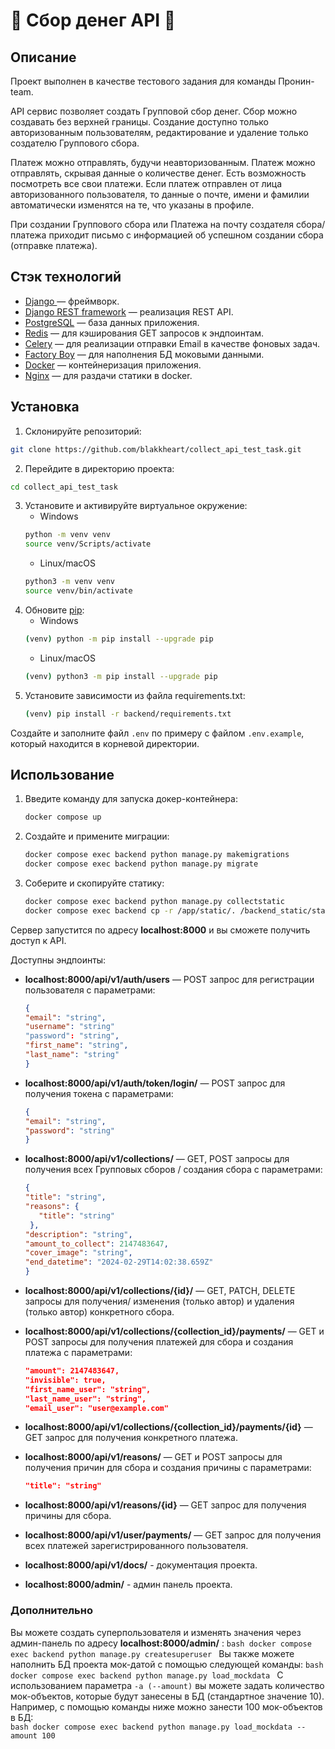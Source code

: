 
# 💸 Сбор денег API 💸

## Описание

Проект выполнен в качестве тестового задания для команды Пронин-team.

API сервис позволяет создать Групповой сбор денег. Сбор можно создавать без верхней границы. Создание доступно только авторизованным пользователям, редактирование и удаление только создателю Группового сбора.

Платеж можно отправлять, будучи неавторизованным. Платеж можно отправлять, скрывая данные о количестве денег. Есть возможность посмотреть все свои платежи. Если платеж отправлен от лица авторизованного пользователя, то данные о почте, имени и фамилии автоматически изменятся на те, что указаны в профиле.

При создании Группового сбора или Платежа на почту создателя сбора/платежа приходит письмо с информацией об успешном создании сбора (отправке платежа).

## Стэк технологий

- [Django ](https://www.djangoproject.com/) — фреймворк.
- [Django REST framework](https://www.django-rest-framework.org/) — реализация REST API.
- [PostgreSQL](https://www.postgresql.org/) — база данных приложения.
- [Redis](https://redis.io/)  — для кэширования GET запросов к эндпоинтам.
- [Celery](https://docs.celeryq.dev/en/stable/) — для реализации отправки Email в качестве фоновых задач.
- [Factory Boy](https://factoryboy.readthedocs.io/en/stable/) — для наполнения БД моковыми данными.
- [Docker](https://www.docker.com/) — контейнеризация приложения.
- [Nginx](https://www.nginx.com/)  — для раздачи статики в docker.

## Установка

1. Склонируйте репозиторий:
```bash
git clone https://github.com/blakkheart/collect_api_test_task.git
```
2. Перейдите в директорию проекта:
```bash
cd collect_api_test_task
```
3. Установите и активируйте виртуальное окружение:
   - Windows
   ```bash
   python -m venv venv
   source venv/Scripts/activate
   ```
   - Linux/macOS
   ```bash
   python3 -m venv venv
   source venv/bin/activate
   ```
4. Обновите [pip](https://pip.pypa.io/en/stable/):
   - Windows
   ```bash
   (venv) python -m pip install --upgrade pip
   ```
   - Linux/macOS
   ```bash
   (venv) python3 -m pip install --upgrade pip
   ```
5. Установите зависимости из файла requirements.txt:
   ```bash
   (venv) pip install -r backend/requirements.txt
   ```
Создайте и заполните файл `.env` по примеру с файлом `.env.example`, который находится в корневой директории.



## Использование  

1. Введите команду для запуска докер-контейнера:
	```bash
	docker compose up
	```
2. Создайте и примените миграции: 
	```bash
	docker compose exec backend python manage.py makemigrations
	docker compose exec backend python manage.py migrate
	```
4. Соберите и скопируйте статику:
	```bash
	docker compose exec backend python manage.py collectstatic
	docker compose exec backend cp -r /app/static/. /backend_static/static
	```
Cервер запустится по адресу **localhost:8000** и вы сможете получить доступ к API.

Доступны эндпоинты:
 - **localhost:8000/api/v1/auth/users**   —   POST запрос для регистрации пользователя c параметрами:
	 ```json
	 {
	 "email": "string",
	 "username": "string"
	 "password": "string",
	 "first_name": "string",
	 "last_name": "string"
	 }
	 ```
  - **localhost:8000/api/v1/auth/token/login/**   —   POST запрос для получения токена c параметрами:
	  ```json
	  {
	 "email": "string",
	 "password": "string"
	 }
	  ```
- **localhost:8000/api/v1/collections/**   —   GET, POST запросы для получения всех Групповых сборов / создания сбора с параметрами:
	 ```json
	{
	"title": "string",
	"reasons": {
	    "title": "string"
	  },
	"description": "string",
	"amount_to_collect": 2147483647,
	"cover_image": "string",
	"end_datetime": "2024-02-29T14:02:38.659Z"
	}
	```
 - **localhost:8000/api/v1/collections/{id}/**   — GET, PATCH, DELETE запросы для получения/ изменения (только автор) и удаления (только автор) конкретного сбора.
 -  **localhost:8000/api/v1/collections/{collection_id}/payments/**   — GET и POST запросы для получения платежей для сбора и создания платежа с параметрами:
	  ```json
      "amount": 2147483647,
      "invisible": true,
      "first_name_user": "string",
      "last_name_user": "string",
      "email_user": "user@example.com"
	  ```
-  **localhost:8000/api/v1/collections/{collection_id}/payments/{id}**   — GET запрос для получения конкретного платежа.
 -  **localhost:8000/api/v1/reasons/**   — GET и POST запросы для получения причин для сбора и создания причины с параметрами:
	  ```json
      "title": "string"
	  ```
 -  **localhost:8000/api/v1/reasons/{id}**   — GET запрос для получения причины для сбора.

- **localhost:8000/api/v1/user/payments/**   — GET запрос для получения всех платежей зарегистрированного пользователя.
 - **localhost:8000/api/v1/docs/** - документация проекта.
- **localhost:8000/admin/** - админ панель проекта.

### Дополнительно
Вы можете создать суперпользователя и изменять значения через админ-панель по адресу **localhost:8000/admin/** :
``bash
docker compose exec backend python manage.py createsuperuser
``
Вы также можете наполнить БД проекта мок-датой с помощью следующей команды:
``bash
docker compose exec backend python manage.py load_mockdata
``
С использованием параметра `-a (--amount)` вы можете задать количество мок-объектов, которые будут занесены в БД (стандартное значение 10).
Например, с помощью команды ниже можно занести 100 мок-объектов в БД:	
``bash
docker compose exec backend python manage.py load_mockdata --amount 100
``